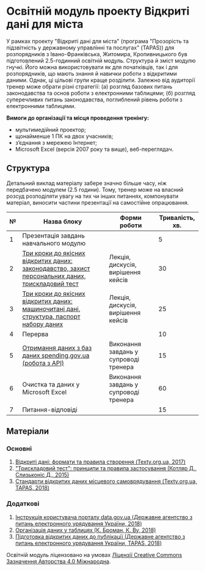 # Освітній модуль проекту Відкриті дані для міста

У рамках проекту "Відкриті дані для міста" (програма "Прозорість та підзвітність у державному управлінні та послугах" (TAPAS)) для розпорядників з Івано-Франківська, Житомира, Кропивницького був підготовлений 2.5-годинний освітній модуль. Структура й зміст модулю гнучкі. Його можна використовувати як для початківців, так і для розпорядників, що мають знання й навички роботи з відкритими даними. Однак, ці цільові групи краще розділити. Залежно від аудиторії тренер може обрати різні стратегії: (а) розгляд базових питань законодавства та основ роботи з електронними таблицями; (б) розгляд суперечливих питань законодавства, поглиблений рівень роботи з електронними таблицями.

**Вимоги до організації та місця проведення тренінгу:**

- мультимедійний проектор;
- щонайменше 1 ПК на двох учасників;
- з’єднання з мережею Інтернет;
- Microsoft Excel (версія 2007 року та вище), веб-переглядач.

## Структура
Детальний виклад матеріалу забере значно більше часу, ніж передбачено модулем (2.5 години). Тому, тренер може на власний розсуд розподіляти увагу на тих чи інших питаннях, компонувати матеріал, виносити частини презентації на самостійне опрацювання.

№ | Назва блоку | Форми роботи | Тривалість, хв.
--- | --- | --- | --- | 
1 | Презентація завдань навчального модулю |  | 5
2 | [Три кроки до якісних відкритих даних: законодавство, захист персональних даних, трискладовий тест](https://docs.google.com/presentation/d/1kQJV2mM7E-ZUYZpEVVgZ3uqAErv7-AAvPmEzmQW810w/edit?usp=sharing) | Лекція, дискусія, вирішення кейсів | 30
3 | [Три кроки до якісних відкритих даних: машиночитані дані, структура, паспорт набору даних](https://docs.google.com/presentation/d/1gGdRCfba65LOTyxMTnDRABa7MTglMkOmmscyaRs6Lcc/edit?usp=sharing) | Лекція, дискусія, вирішення кейсів | 25
4 | Перерва |  | 10
5 | [Отримання даних з баз даних spending.gov.ua (робота з API)](https://github.com/tapas-opendata/spendingToData) | Виконання завдань у супроводі тренера | 15
6 | Очистка та даних у Microsoft Excel | Виконання завдань у супроводі тренера | 60
7 | Питання-відповіді |  | 15

## Матеріали
### Основні
1. [Відкриті дані: формати та правила створення (Texty.org.ua, 2017)](https://github.com/tapas-opendata/Education/raw/master/OpenDataForCity/assets/FormatsAndRules.pdf)
2. ["Трискладовий тест": принципи та правила застосування (Котляр Д., Слизьконіс Д., 2015)](https://github.com/tapas-opendata/Education/raw/master/OpenDataForCity/assets/TryskladovyiTest.pdf)
3. [Стандарти відкритих даних місцевого самоврядування (Texty.org.ua, TAPAS, 2018)](https://mods.readthedocs.io/uk/latest/)

### Додаткові
1. [Інструкція користувача порталу data.gov.ua (Державне агентство з питань електронного урядування України, 2018)](https://data.gov.ua/uploads/files/2018-08-27-090121.57665910.2.-.pdf)
2. [Організація даних у таблицях (К. Броман, К. Ву, 2018)](http://texty.org.ua/pg/book/Oximets/read/87136?a_offset=>)
3. [Підготовка відкритих даних до публікації (Державне агентство з питань електронного урядування України, TAPAS, 2018)](https://data.gov.ua/uploads/files/2018-08-11-104337.710875Part04.pdf)


Освітній модуль ліцензовано на умовах [Ліцензії Creative Commons Зазначення Авторства 4.0 Міжнародна](https://creativecommons.org/licenses/by/4.0/).
